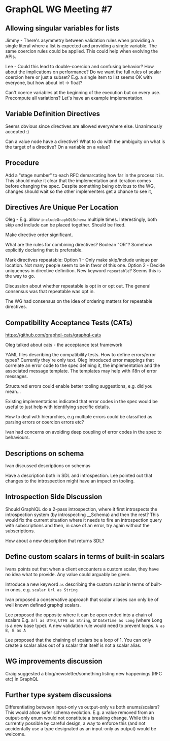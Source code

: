 # GraphQL WG Meeting #7

## Allowing singular variables for lists

Jimmy - There's asymmetry between validation rules when providing a single literal where a list is expected and providing a single variable. The same coercion rules could be applied.
This could help when evolving the APIs.

Lee - Could this lead to double-coercion and confusing behavior? How about the implications on performance?
Do we want the full rules of scalar coercion here or just a subset? E.g. a single item to list seems OK with everyone, but how about int -> float?

Can't coerce variables at the beginning of the execution but on every use. Precompute all variations?
Let's have an example implementation.

## Variable Definition Directives

Seems obvious since directives are allowed everywhere else. Unanimously accepted :)

Can a value node have a directive? What to do with the ambiguity on what is the target of a directive? On a variable on a value?

## Procedure

Add a "stage number" to each RFC demarcating how far in the process it is.
This should make it clear that the implementation and iteration comes before changing the spec.
Despite something being obvious to the WG, changes should wait so the other implementers get a chance to see it,

## Directives Are Unique Per Location

Oleg - E.g. allow `includeGraphQLSchema` multiple times. Interestingly, both skip and include can be placed together. Should be fixed.

Make directive order significant.

What are the rules for combining directives? Boolean "OR"? Somehow explicitly declaring that is preferable.

Mark directives repeatable:
Option 1 - Only make skip/include unique per location. Not many people seem to be in favor of this one.
Option 2 - Decide uniqueness in directive definition. New keyword `repeatable`? Seems this is the way to go.

Discussion about whether repeatable is opt in or opt out.  The general consensus was that repeatable was opt in.

The WG had consensus on the idea of ordering matters for repeatable directives.

## Compatibility Acceptance Tests (CATs)

https://github.com/graphql-cats/graphql-cats

Oleg talked about cats - the acceptance test framework

YAML files describing the compatibility tests.
How to define errors/error types? Currently they're only text. Oleg introduced error mappings that correlate an error code to the spec defining it, the implementation and the associated message template. The templates may help with i18n of error messages.

Structured errors could enable better tooling suggestions, e.g. did you mean...

Existing implementations indicated that error codes in the spec would be useful to just help with identifying specific details.

How to deal with hierarchies, e.g multiple errors could be classified as parsing errors or coercion errors etc?

Ivan had concerns on avoiding deep coupling of error codes in the spec to behaviours.

## Descriptions on schema

Ivan discussed descriptions on schemas

Have a description both in SDL and introspection.
Lee pointed out that changes to the introspection might have an impact on tooling.

## Introspection Side Discussion

Should GraphiQL do a 2-pass introspection, where it first introspects the introspection system (by introspecting __Schema) and then the rest? This would fix the current situation where it needs to fire an introspection query with subscriptions and then, in case of an error, try again without the subscriptions.

How about a new description that returns SDL?

## Define custom scalars in terms of built-in scalars

Ivans points out that when a client encounters a custom scalar, they have no idea what to provide. Any value could arguably be given.

Introduce a new keyword `as` describing the custom scalar in terms of built-in ones, e.g.
`scalar Url as String`

Ivan proposed a conservative approach that scalar aliases can only be of well known defined graphql scalars.

Lee proposed the opposite where it can be open ended into a chain of scalars
E.g. `Url as UTF8`, `UTF8 as String`, or `DateTime as Long` (where Long is a new base type).
A new validation rule would need to prevent loops. `A as B, B as A`

Lee proposed that the chaining of scalars be a loop of 1. You can only create a scalar alias out of a scalar that itself is not a scalar alias.

## WG improvements discussion

Craig suggested a blog/newsletter/something listing new happenings (RFC etc) in GraphQL

## Further type system discussions

Differentiating between input-only vs output-only vs both enums/scalars? This would allow safer schema evolution. E.g. a value removed from an output-only enum would not constitute a breaking change. While this is currently possible by careful design, a way to enforce this (and not accidentally use a type designated as an input-only as output) would be welcome.

